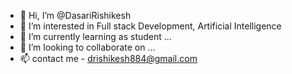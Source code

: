 - 👋 Hi, I’m @DasariRishikesh
- 👀 I’m interested in Full stack Development, Artificial Intelligence
- 🌱 I’m currently learning as student ...
- 💞️ I’m looking to collaborate on ...
- 📫 contact me - drishikesh884@gmail.com

<!---
DasariRishikesh/DasariRishikesh is a ✨ special ✨ repository because its `README.md` (this file) appears on your GitHub profile.
You can click the Preview link to take a look at your changes.
--->
